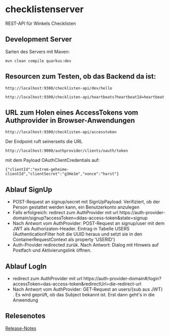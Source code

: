 # checklistenserver
REST-API für Winkels Checklisten

## Development Server

Sarten des Servers mit Maven:

	mvn clean compile quarkus:dev

## Resourcen zum Testen, ob das Backend da ist:

	http://localhost:9300/checklisten-api/dev/hello

	http://localhost:9300/checklisten-api/heartbeats?heartbeatId=heartbeat

## URL zum Holen eines AccessTokens vom Authprovider in Browser-Anwendungen

	http://localhost:9300/checklisten-api/accesstoken

Der Endpoint ruft seinerseits die URL

	http://localhost:9000/authprovider/clients/oauth/token

mit dem Payload OAuthClientCredentials auf:

	{"clientId":"extrem-geheime-clientId","clientSecret":"g3He1m","nonce":"horst"}


## Ablauf SignUp

* POST-Request an signup/secret mit SignUpPayload: Verifiziert, ob der Person gestattet werden kann, ein Benutzerkonto anzulegen
* Falls erfolgreich: redirect zum AuthProvider mit url https://auth-provider-domain/signup?accessToken=ddas-access-token&state=signup
* Nach Antwort vom AuthProvider: POST-Request an signup/user mit dem JWT als Authorizaton-Header. Eintrag in Tabelle USERS (AuthenticationFilter holt die UUID heraus und setzt sie in den ContainerRequestContext als property 'USERID')
* Auth-Provider redirected zurük. Nach Antwort: Dialog mit Hinweis auf Postfach und Aktivierungslink öffnen.

## Ablauf LogIn

* redirect zum AuthProvider mit url https://auth-provider-domain#/login?accessToken=das-access-token&redirectUrl=die-redirect-url
* Nach Antwort vom AuthProvider: GET-Request an users/{sub aus JWT} . Es wird geprüft, ob das Subject bekannt ist. Erst dann geht's in die Anwendung

## Relesenotes

[Release-Notes](RELEASE-NOTES.md)

